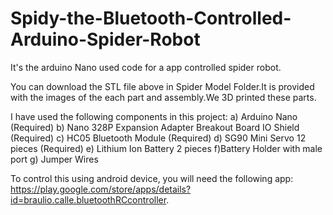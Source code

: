 # Spidy-the-Bluetooth-Controlled-Arduino-Spider-Robot

It's the arduino Nano used code for a app controlled spider robot.

You can download the STL file above in Spider Model Folder.It is provided with the images of the each part and assembly.We 3D printed these parts.

I have used the following components in this project:
a) Arduino Nano (Required) 
b) Nano 328P Expansion Adapter Breakout Board IO Shield (Required) 
c) HC05 Bluetooth Module (Required) 
d) SG90 Mini Servo 12 pieces (Required)
e) Lithium Ion Battery 2 pieces
f)Battery Holder with male port
g) Jumper Wires

To control this using android device, you will need the following app: https://play.google.com/store/apps/details?id=braulio.calle.bluetoothRCcontroller.

